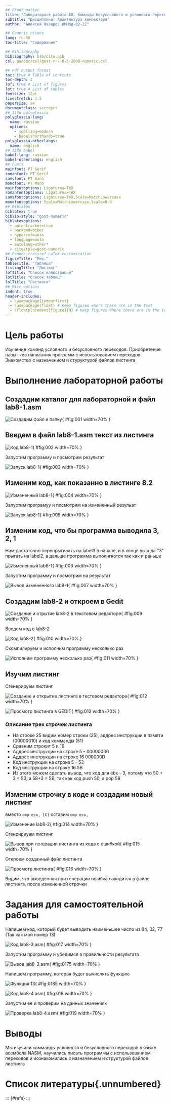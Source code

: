 ```yaml
---
## Front matter
title: "Лабораторная работа №8. Команды безусловного и условного переходов в Nasm. Программирование ветвлений."
subtitle: "Дисциплина: Архитектура компьютера"
author: "Алексей Назаров НММбд-02-22"

## Generic otions
lang: ru-RU
toc-title: "Содержание"

## Bibliography
bibliography: bib/cite.bib
csl: pandoc/csl/gost-r-7-0-5-2008-numeric.csl

## Pdf output format
toc: true # Table of contents
toc-depth: 2
lof: true # List of figures
lot: true # List of tables
fontsize: 12pt
linestretch: 1.5
papersize: a4
documentclass: scrreprt
## I18n polyglossia
polyglossia-lang:
  name: russian
  options:
	- spelling=modern
	- babelshorthands=true
polyglossia-otherlangs:
  name: english
## I18n babel
babel-lang: russian
babel-otherlangs: english
## Fonts
mainfont: PT Serif
romanfont: PT Serif
sansfont: PT Sans
monofont: PT Mono
mainfontoptions: Ligatures=TeX
romanfontoptions: Ligatures=TeX
sansfontoptions: Ligatures=TeX,Scale=MatchLowercase
monofontoptions: Scale=MatchLowercase,Scale=0.9
## Biblatex
biblatex: true
biblio-style: "gost-numeric"
biblatexoptions:
  - parentracker=true
  - backend=biber
  - hyperref=auto
  - language=auto
  - autolang=other*
  - citestyle=gost-numeric
## Pandoc-crossref LaTeX customization
figureTitle: "Рис."
tableTitle: "Таблица"
listingTitle: "Листинг"
lofTitle: "Список иллюстраций"
lotTitle: "Список таблиц"
lolTitle: "Листинги"
## Misc options
indent: true
header-includes:
  - \usepackage{indentfirst}
  - \usepackage{float} # keep figures where there are in the text
  - \floatplacement{figure}{H} # keep figures where there are in the text
---
```


# Цель работы

Изучение команд условного и безусловного переходов. Приобретение навы-
ков написания программ с использованием переходов. Знакомство с назначением и стуруктурой файлов листинга

# Выполнение лабораторной работы

## Создадим каталог для лабораторной и файл lab8-1.asm

![Создадим файл и папку](image/1.png){ #fig:001 width=70% }


## Введем в файл lab8-1.asm текст из листинга

![Код lab8-1](image/2.png){ #fig:002 width=70% }

Запустим программу и посмотрим результат

![Запуск lab8-1](image/3.png){ #fig:003 width=70% }

## Изменим код, как показанно в листинге 8.2 

![Измененный lab8-1](image/4.png){ #fig:004 width=70% }

Запустим програмуу и посмотрим на измененный резульат

![Запуск lab8-1](image/5.png){ #fig:005 width=70% }

## Изменим код, что бы программа выводила 3, 2, 1

Нам достаточно перепрыгивать на label3 в начале, и в конце вывода "3" прыгать на label2, а дальше программа выполнгяется так как и раньше

![Измененный lab8-1](image/6.png){ #fig:006 width=70% }

Запустим программу и посмотрим на результат

![Вывод измененного lab8-1](image/7.png){ #fig:007 width=70% }


## Создадим lab8-2 и откроем в Gedit

![Создание и отрытие lab8-2 в текстовом редакторе ](image/9.png){ #fig:009 width=70% }

Введем код в lab8-2

![Код lab8-2](image/10.png){ #fig:010 width=70% }

Скомпилируем и исполним программу несколько раз

![Исполним программу несколько раз](image/11.png){ #fig:011 width=70% }

## Изучим листинг

Сгенерируем листинг 

![Создание и открытие листинга в тестовом редакторе](image/12.png){ #fig:012 width=70% }

![Просмотр листинга в GEDIT](image/13.png){ #fig:013 width=70% }

### Описание трех строчек листинга

- На строке 25 видим номер строки (25), аддрес инструкции в памяти (00000010) и код комманды (51)
- Сравним строкит 5 и 16
- Аддрес инструкции на строке 5 - 00000000
- Аддрес инструкции на строке 16 000000D
- Код инструкции на строке 5 - 53
- Код инструкции на строке 16 5B
- Из этого можем сделать вывод, что код для ebx - 3, потому что 50 + 3 = 53, а 58+3 = 5B, так как код push 50, а pop 58

## Изменим строчку в коде и создадим новый листинг

вместо `cmp ecx, [C]` оставим `cmp ecx,`

![Изменение lab8-2](image/14.png){ #fig:014 width=70% }

Сгенририуем листинг

![Вывод при генерации листинга из кода с ошибкой ](image/15.png){ #fig:015 width=70% }

Откроем созданный файл листинга

![Просмотр листинга](image/16.png){ #fig:016 width=70% }

Видим, что выведенная при генерации ошибка находится в файле листинга, после измененной строчки

# Задания для самостоятельной работы

Напишем код, который будет выводить наименьшее число из 84, 32, 77 (Так как мой номер 13)

![Код lab8-3.asm](image/17.png){ #fig:017 width=70% }

Запустим программу и убедимся в правильности результата

![Вывод lab8-3.asm](image/17.5.png){ #fig:0175 width=70% }


Напишем программу, которая будет вычислять функцию 

![Функция 13](image/18.5.png){ #fig:0185 width=70% }

![Код lab8-4.asm](image/18.png){ #fig:018 width=70% }

Запустим ее и проверим на данных значениях

![Проверка lab8-4.asm](image/19.png){ #fig:019 width=70% }


# Выводы


Мы изучили комманды условного и безусловного переходов в языке асембела NASM, научились писать программы с использованием переходов и иознакомились с назначением и структурой файлов листинга 


# Список литературы{.unnumbered}

::: {#refs}
:::
